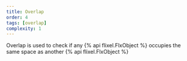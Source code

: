 ```yaml
---
title: Overlap
order: 4
tags: [overlap]
complexity: 1
---
```

Overlap is used to check if any {% api flixel.FlxObject %} occupies the same space as another {% api flixel.FlxObject %}